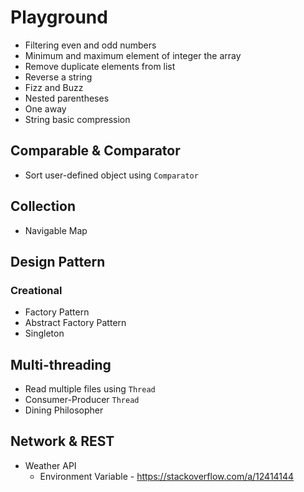 # Playground

* Filtering even and odd numbers
* Minimum and maximum element of integer the array
* Remove duplicate elements from list
* Reverse a string
* Fizz and Buzz
* Nested parentheses
* One away
* String basic compression

## Comparable & Comparator

* Sort user-defined object using `Comparator`

## Collection

* Navigable Map

## Design Pattern

### Creational

* Factory Pattern
* Abstract Factory Pattern
* Singleton

## Multi-threading

* Read multiple files using `Thread`
* Consumer-Producer `Thread`
* Dining Philosopher

## Network & REST

* Weather API
  * Environment Variable - https://stackoverflow.com/a/12414144

